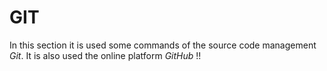 # GIT 

In this section it is used some commands of the source code management *Git*. It is also used the online platform *GitHub* !!    

